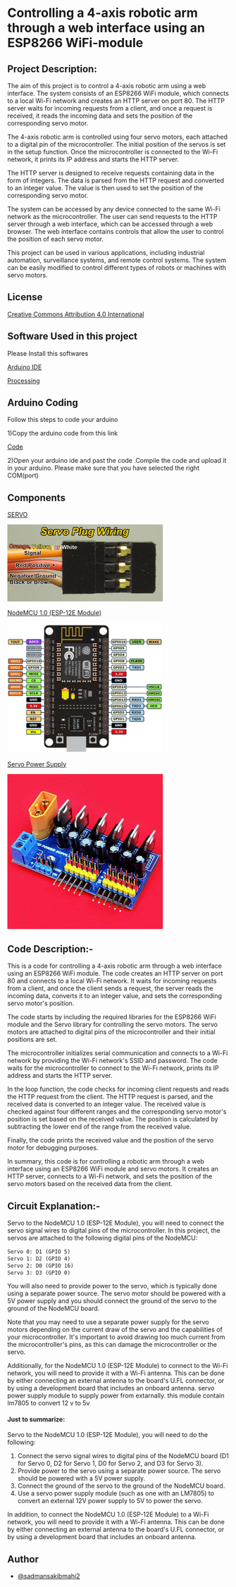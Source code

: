 
# Controlling a 4-axis robotic arm through a web interface using an ESP8266 WiFi-module

## Project Description:

The aim of this project is to control a 4-axis robotic arm using a web interface. The system consists of an ESP8266 WiFi module, which connects to a local Wi-Fi network and creates an HTTP server on port 80. The HTTP server waits for incoming requests from a client, and once a request is received, it reads the incoming data and sets the position of the corresponding servo motor.

The 4-axis robotic arm is controlled using four servo motors, each attached to a digital pin of the microcontroller. The initial position of the servos is set in the setup function. Once the microcontroller is connected to the Wi-Fi network, it prints its IP address and starts the HTTP server.

The HTTP server is designed to receive requests containing data in the form of integers. The data is parsed from the HTTP request and converted to an integer value. The value is then used to set the position of the corresponding servo motor.

The system can be accessed by any device connected to the same Wi-Fi network as the microcontroller. The user can send requests to the HTTP server through a web interface, which can be accessed through a web browser. The web interface contains controls that allow the user to control the position of each servo motor.

This project can be used in various applications, including industrial automation, surveillance systems, and remote control systems. The system can be easily modified to control different types of robots or machines with servo motors.



## License

[Creative Commons Attribution 4.0 International](https://github.com/teamdigitale/licenses/blob/master/CC-BY-4.0)


## Software Used in this project

Please Install this softwares

[Arduino IDE](https://www.arduino.cc/en/software)

[Processing](https://processing.org/download)
    
## Arduino Coding
Follow this steps to code your arduino

1)Copy the arduino code from this link

[Code]([https://github.com/sadmansakibmahi2/Arduino-Based-Radar/blob/main/rader_code/rader_code.in](https://github.com/sadmansakibmahi2/Controlling-a-4-axis-robotic-arm-through-a-web-interface-using-an-ESP8266-WiFi-module/blob/main/main%20code.ino)o)

2)Open your arduino ide and past the code .Compile the code and upload it in your arduino. Please make sure that you have selected the right COM(port)


## Components


[SERVO](https://www.daraz.com.bd/catalog/?q=servo+motor&_keyori=ss&clickTrackInfo=textId--8508900868611874256__abId--235496__pvid--b6cd1d1f-e365-4f53-8801-89790b7d74a0__matchType--1__srcQuery--None__spellQuery--servo+motor&from=suggest_normal&sugg=servo+motor_0_1)

<img width="70%" img hight="70%" src="https://github.com/sadmansakibmahi2/Controlling-a-4-axis-robotic-arm-through-a-web-interface-using-an-ESP8266-WiFi-module/blob/main/Image/servoplug-wiring-500pics.jpg">

[NodeMCU 1.0 (ESP-12E Module)]([https://www.daraz.com.bd/catalog/?q=arduino+uno&_keyori=ss&from=input](https://techshopbd.com/detail/2869/ESP8266_NodeMCU_V2_Development_Board_with_CP2102_techshop_bangladesh))


<img width="70%" img hight="70%" src="https://github.com/sadmansakibmahi2/Controlling-a-4-axis-robotic-arm-through-a-web-interface-using-an-ESP8266-WiFi-module/blob/main/Image/nodemcu.jpg">

[Servo Power Supply](https://techshopbd.com/detail/2792/Servo_Power_Supply)

<img width="70%" img hight="70%" src="https://github.com/sadmansakibmahi2/Controlling-a-4-axis-robotic-arm-through-a-web-interface-using-an-ESP8266-WiFi-module/blob/main/Image/Servo-Power-Supply.jpg">

## Code Description:-

This is a code for controlling a 4-axis robotic arm through a web interface using an ESP8266 WiFi module. The code creates an HTTP server on port 80 and connects to a local Wi-Fi network. It waits for incoming requests from a client, and once the client sends a request, the server reads the incoming data, converts it to an integer value, and sets the corresponding servo motor's position.

The code starts by including the required libraries for the ESP8266 WiFi module and the Servo library for controlling the servo motors. The servo motors are attached to digital pins of the microcontroller and their initial positions are set.

The microcontroller initializes serial communication and connects to a Wi-Fi network by providing the Wi-Fi network's SSID and password. The code waits for the microcontroller to connect to the Wi-Fi network, prints its IP address and starts the HTTP server.

In the loop function, the code checks for incoming client requests and reads the HTTP request from the client. The HTTP request is parsed, and the received data is converted to an integer value. The received value is checked against four different ranges and the corresponding servo motor's position is set based on the received value. The position is calculated by subtracting the lower end of the range from the received value.

Finally, the code prints the received value and the position of the servo motor for debugging purposes.

In summary, this code is for controlling a robotic arm through a web interface using an ESP8266 WiFi module and servo motors. It creates an HTTP server, connects to a Wi-Fi network, and sets the position of the servo motors based on the received data from the client.


## Circuit Explanation:- 

Servo to the NodeMCU 1.0 (ESP-12E Module), you will need to connect the servo signal wires to digital pins of the microcontroller. In this project, the servos are attached to the following digital pins of the NodeMCU:

    Servo 0: D1 (GPIO 5)
    Servo 1: D2 (GPIO 4)
    Servo 2: D0 (GPIO 16)
    Servo 3: D3 (GPIO 0)

You will also need to provide power to the servo, which is typically done using a separate power source. The servo motor should be powered with a 5V power supply and you should connect the ground of the servo to the ground of the NodeMCU board.

Note that you may need to use a separate power supply for the servo motors depending on the current draw of the servo and the capabilities of your microcontroller. It's important to avoid drawing too much current from the microcontroller's pins, as this can damage the microcontroller or the servo.

Additionally, for the NodeMCU 1.0 (ESP-12E Module) to connect to the Wi-Fi network, you will need to provide it with a Wi-Fi antenna. This can be done by either connecting an external antenna to the board's U.FL connector, or by using a development board that includes an onboard antenna.  servo power supply module to supply power from extarnally. this module contain lm7805 to convert 12 v to 5v

#### Just to summarize:

Servo to the NodeMCU 1.0 (ESP-12E Module), you will need to do the following:

1) Connect the servo signal wires to digital pins of the NodeMCU board (D1 for Servo 0, D2 for Servo 1, D0 for Servo 2, and D3 for Servo 3).
2) Provide power to the servo using a separate power source. The servo should be powered with a 5V power supply.
3) Connect the ground of the servo to the ground of the NodeMCU board.
4) Use a servo power supply module (such as one with an LM7805) to convert an external 12V power supply to 5V to power the servo.

In addition, to connect the NodeMCU 1.0 (ESP-12E Module) to a Wi-Fi network, you will need to provide it with a Wi-Fi antenna. This can be done by either connecting an external antenna to the board's U.FL connector, or by using a development board that includes an onboard antenna.


## Author

- [@sadmansakibmahi2](https://github.com/sadmansakibmahi2)
